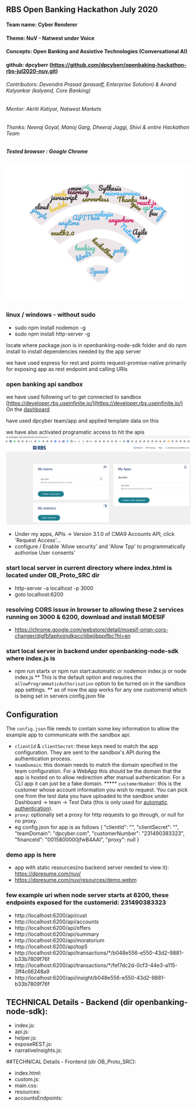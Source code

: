 ## RBS Open Banking Hackathon July 2020
#### Team name: Cyber Renderer
#### Theme: NuV - Natwest under Voice
#### Concepts: Open Banking and Assistive Technologies (Conversational AI)
#### github: dpcyberr (https://github.com/dpcyberr/openbaking-hackathon-rbs-jul2020-nuv.git)
###### Contributors: Devendra Prasad (prasadf, Enterprise Solution) & Anand Kalyankar (kalyand, Core Banking)
###### Mentor: Akriti Katiyar, Natwest Markets
###### Thanks: Neeraj Goyal, Manoj Garg, Dheeraj Jaggi, Shivi & entire Hackathon Team
##### Tested browser : Google Chrome

![alt text](OB_Proto_SRC/resources/wordcloud_3.png)

### linux / windows - without sudo 
* sudo npm install nodemon -g
* sudo npm install http-server -g

locate where package.json is in openbanking-node-sdk folder and do npm install to install dependencies needed by the app server

we have used express for rest and points request-promise-native primarily for exposing app as rest endpoint and calling URIs

### open banking api sandbox
we have used following url to get connected to sandbox [https://developer.rbs.useinfinite.io/](https://developer.rbs.useinfinite.io/) On the [dashboard](https://developer.rbs.useinfinite.io/dashboard) 

have used dpcyber team/app and applied template data on this

we have also activated programatic access to hit the apis
![alt text](OB_Proto_SRC/resources/dashboard.png)
* Under my apps, APIs -> Version 3.1.0 of CMA9 Accounts API, click 'Request Access'...
* configure / Enable 'Allow <reduced> security' and 'Allow Tpp' to programmatically authorise User consents'

### start local server in current directory where index.html is located under OB_Proto_SRC dir
* http-server -a localhost -p 3000
* goto localhost:6200

### resolving CORS issue in browser to allowing these 2 services running on 3000 & 6200, download and install MOESIF 
* https://chrome.google.com/webstore/detail/moesif-orign-cors-changer/digfbfaphojjndkpccljibejjbppifbc?hl=en

### start local server in backend under openbanking-node-sdk where index.js is
* npm run startx or npm run start:automatic or nodemon index.js or node index.js
** This is the default option and requires the `allowProgrammaticAuthorisation` option to be turned on in the sandbox app settings.
** as of now the app works for any one customerid which is being set in servers config.json file 
## Configuration
The `config.json` file needs to contain some key information to allow the example app to communicate with the sandbox api:
* `clientId` & `clientSecret`: these keys need to match the app configuration. They are sent to the sandbox's API during the authentication process.
* `teamDomain`: this domain needs to match the domain specified in the team configuration. For a WebApp this should be the domain that the app is hosted on to allow redirection after manual authentication. For a CLI app it can just be a fake domain.
***** `customerNumber`: this is the customer whose account information you wish to request. You can pick one from the test data you have uploaded to the sandbox under Dashboard -> team -> Test Data (this is only used for [automatic authentication](#1-automatic-authorisation)).
* `proxy`: optionally set a proxy for http requests to go through, or null for no proxy. 
* eg config.json for app is as follows
{
	"clientId": "<copy from dashboard>",
	"clientSecret": "<copy from dashboard>",
	"teamDomain": "dpcyber.com",
	"customerNumber": "231490383323",
	"financeId": "0015800000jfwB4AAI",
	"proxy": null
}


### demo app is here
* app with static resources(no backend server needed to view it): https://dpresume.com/nuv/
* https://dpresume.com/nuv/resources/demo.webm

### few example uri when node server starts at 6200, these endpoints exposed for the customerid: 231490383323
* http://localhost:6200/api/cust
* http://localhost:6200/api/accounts
* http://localhost:6200/api/offers
* http://localhost:6200/api/summary
* http://localhost:6200/api/moratorium
* http://localhost:6200/api/top5
* http://localhost:6200/api/transactions/*/b048e556-e550-43d2-9881-b33b7809f76f
* http://localhost:6200/api/transactions/*/fef7dc2d-0cf3-44e3-a115-3ff4c66248a9
* http://localhost:6200/api/insight/b048e556-e550-43d2-9881-b33b7809f76f


## TECHNICAL Details - Backend (dir openbanking-node-sdk):
* index.js: 
* api.js: 
* helper.js: 
* exposeREST.js: 
* narrativeInsights.js: 


##TECHNICAL Details - Frontend (dir OB_Proto_SRC):
* index.html: 
* custom.js:
* main.css:
* resources: 
* accountsEndpoints: 


